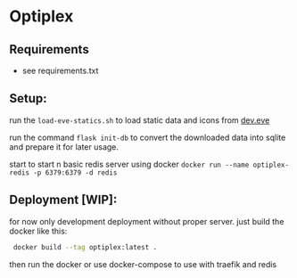 # Optiplex

## Requirements
- see requirements.txt

## Setup:

run the `load-eve-statics.sh` to load static data and icons from [dev.eve](https://developers.eveonline.com/resource)

run the command `flask init-db` to convert the downloaded data into sqlite and prepare it for later usage.

start to start n basic redis server using docker `docker run --name optiplex-redis -p 6379:6379 -d redis`

## Deployment \[WIP\]:
 for now only development deployment without proper server.
 just build the docker like this:
 ``` bash
  docker build --tag optiplex:latest .
 ```
 then run the docker or use docker-compose to use with traefik and redis
